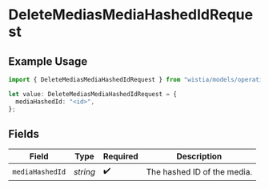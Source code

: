 # DeleteMediasMediaHashedIdRequest

## Example Usage

```typescript
import { DeleteMediasMediaHashedIdRequest } from "wistia/models/operations";

let value: DeleteMediasMediaHashedIdRequest = {
  mediaHashedId: "<id>",
};
```

## Fields

| Field                       | Type                        | Required                    | Description                 |
| --------------------------- | --------------------------- | --------------------------- | --------------------------- |
| `mediaHashedId`             | *string*                    | :heavy_check_mark:          | The hashed ID of the media. |